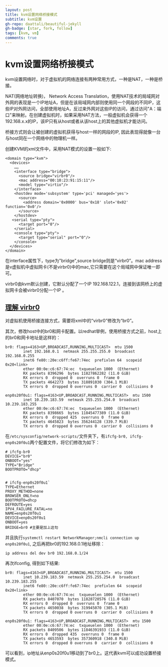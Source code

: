 ```yaml
---
layout: post
title: kvm设置网络桥接模式
subtitle: kvm设置
gh-repo: daattali/beautiful-jekyll
gh-badge: [star, fork, follow]
tags: [kvm, vm]
comments: true
---
```


# kvm设置网络桥接模式

kvm设置网络时，对于虚拟机的网络连接有两种常用方式，一种是NAT，一种是桥接。

NAT(网络地址转换)， Network Access Translation，使用NAT技术的局域网对外网的表现是一个IP地址A，但是在该局域网内部则使用同一个网段的不同IP，这些IP对外网访问，全部使用地址A，反过来外网对这些IP的访问，通过访问"A：端口"来映射。在创建虚拟机时，如果采用NAT方法，一般虚拟机会获得一个192.168.x.x的IP，该IP只有从host或者从该host上的其他虚拟机才能访问。

桥接方式则会让被创建的虚拟机获得与host一样的网段的IP, 因此表现得就像一台与host同在一个网络中的物理机一样。

创建KVM的xml文件中，采用NAT模式的设置一般如下:

```
<domain type="kvm">
  <devices>
	……
    <interface type="bridge">
      <source bridge="virbr0"/>
      <mac address="00:10:23:91:15:11"/>
      <model type="virtio"/>
    </interface>
    <hostdev mode='subsystem' type='pci' managed='yes'>
      <source>
        <address domain='0x0000' bus='0x18' slot='0x02' function='0x0'/>
      </source>
    </hostdev>
   <serial type="pty">
      <target port="0"/>
    </serial>
    <console type="pty">
      <target type="serial" port="0"/>
    </console>
  </devices>
</domain>

```

在interface属性下，type为"bridge",source bridge则是“virbr0”。mac address是v虚拟机中虚拟网卡(不是virbr0)中的mac,它只需要在这个局域网中保证唯一即可。

virbr0由kvm默认创建，它默认分配了一个IP 192.168.122.1，连接到该网桥上的虚拟网卡会被virbr0分配一个IP 。

## [理解 virbr0](https://www.cnblogs.com/zhaohongtian/p/6811317.html)

对虚拟机使用桥接连接方式，需要将xml中的“virbr0”修改为“br0”。

其次，修改host中的br0和网卡配置。以redhat举例，使用桥接方式之前，host上的br0和网卡地址是这样的：

```
br0: flags=4163<UP,BROADCAST,RUNNING,MULTICAST>  mtu 1500
        inet 192.168.0.1  netmask 255.255.255.0  broadcast 192.168.0.255
        inet6 fe80::20e:c6ff:fe67:74ec  prefixlen 64  scopeid 0x20<link>
        ether 00:0e:c6:67:74:ec  txqueuelen 1000  (Ethernet)
        RX packets 8396296  bytes 11827862282 (11.0 GiB)
        RX errors 0  dropped 0  overruns 0  frame 0
        TX packets 4642273  bytes 318891030 (304.1 MiB)
        TX errors 0  dropped 0 overruns 0  carrier 0  collisions 0

enp0s20f0u1: flags=4163<UP,BROADCAST,RUNNING,MULTICAST>  mtu 1500
        inet 10.239.183.59  netmask 255.255.254.0  broadcast 10.239.183.255
        ether 00:0e:c6:67:74:ec  txqueuelen 1000  (Ethernet)
        RX packets 8398665  bytes 11845477389 (11.0 GiB)
        RX errors 0  dropped 425  overruns 0  frame 0
        TX packets 4645823  bytes 356244128 (339.7 MiB)
        TX errors 0  dropped 0 overruns 0  carrier 0  collisions 0

```

在`/etc/sysconfig/network-scripts/`文件夹下，有`ifcfg-br0, ifcfg-enp0s20f0u1`两个配置文件，将它们修改为如下：

```
# ifcfg-br0
DEVICE="br0"
ONBOOT="yes"
TYPE="Bridge"
BOOTPROTO="dhcp"


# ifcfg-enp0s20f0u1`
TYPE=Ethernet
PROXY_METHOD=none
BROWSER_ONLY=no
BOOTPROTO=dhcp
DEFROUTE=yes
IPV4_FAILURE_FATAL=no
NAME=enp0s20f0u1
DEVICE=enp0s20f0u1
ONBOOT=yes
BRIDGE=br0 #主要是加上这句
```

并且执行`systemctl restart NetworkManager;nmcli connection up enp0s20f0u1`, 之后再把br0的192.168.0.1地址移除：

```
ip address del dev br0 192.168.0.1/24
```

再次ifconfig, 得到如下结果:

```
br0: flags=4163<UP,BROADCAST,RUNNING,MULTICAST>  mtu 1500
        inet 10.239.183.59  netmask 255.255.254.0  broadcast 10.239.183.255
        inet6 fe80::20e:c6ff:fe67:74ec  prefixlen 64  scopeid 0x20<link>
        ether 00:0e:c6:67:74:ec  txqueuelen 1000  (Ethernet)
        RX packets 8407070  bytes 11828720576 (11.0 GiB)
        RX errors 0  dropped 0  overruns 0  frame 0
        TX packets 4650038  bytes 319945070 (305.1 MiB)
        TX errors 0  dropped 0 overruns 0  carrier 0  collisions 0

enp0s20f0u1: flags=4163<UP,BROADCAST,RUNNING,MULTICAST>  mtu 1500
        ether 00:0e:c6:67:74:ec  txqueuelen 1000  (Ethernet)
        RX packets 8409506  bytes 11846391933 (11.0 GiB)
        RX errors 0  dropped 435  overruns 0  frame 0
        TX packets 4653593  bytes 357360918 (340.8 MiB)
        TX errors 0  dropped 0 overruns 0  carrier 0  collisions 0

```

可以看到，ip地址从enp0s20f0u1移动到了br0上。这代表kvm可以成功设置桥接模式。

